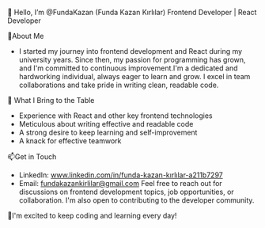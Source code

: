  👋 Hello, I’m @FundaKazan (Funda Kazan Kırlılar)
 Frontend Developer | React Developer
   
 🌱About Me
- I started my journey into frontend development and React during my university years. Since then, my passion for programming has grown, and I'm committed to continuous improvement.I'm a dedicated and hardworking individual, always eager to learn and grow. I excel in team collaborations and take pride in writing clean, readable code.

 👀 What I Bring to the Table
- Experience with React and other key frontend technologies
- Meticulous about writing effective and readable code
- A strong desire to keep learning and self-improvement
- A knack for effective teamwork

📫Get in Touch
- LinkedIn: www.linkedin.com/in/funda-kazan-kırlılar-a211b7297
- Email: fundakazankirlilar@gmail.com
  Feel free to reach out for discussions on frontend development topics, job opportunities, or collaboration. I'm also open to contributing to the developer community.

💞️I'm excited to keep coding and learning every day!
<!---
FundaKazan/FundaKazan is a ✨ special ✨ repository because its `README.md` (this file) appears on your GitHub profile.
You can click the Preview link to take a look at your changes.
--->
